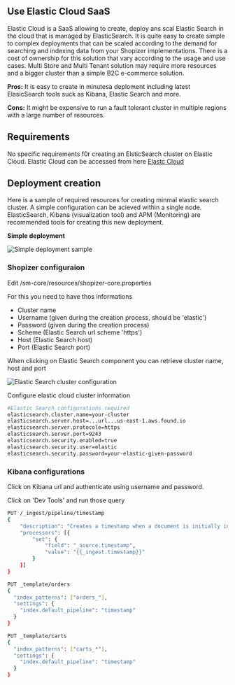 
## Use Elastic Cloud SaaS

Elastic Cloud is a SaaS allowing to create, deploy ans scal Elastic Search in the cloud that is managed by ElasticSearch. It is quite easy to create simple to complex deployments that can be scaled according to the demand for searching and indexing data from your Shopizer implementations. There is a cost of ownership for this solution that vary according to the usage and use cases. Multi Store and Multi Tenant solution may require more resources and a bigger cluster than a simple B2C e-commerce solution.

**Pros:** It is easy to create in minutesa deploment including latest ElasicSearch tools suck as Kibana, Elastic Search and more.

**Cons:** It might be expensive to run a fault tolerant cluster in multiple regions with a large number of resources.

## Requirements

No specific requirements f0r creating an ElsticSearch cluster on Elastic Cloud. Elastic Cloud can be accessed from here [Elastc Cloud](https://www.elastic.co/ )

## Deployment creation

Here is a sample of required resources for creating minmal elastic search cluster. A simple configuration can be acieved within a single node. ElasticSearch, Kibana (visualization tool) and APM (Monitoring) are recommended tools for creating this new deployment. 

**Simple deployment**

![Simple deployment sample](/documentation/static/img/documentation/elastic-config.png "Elastc Cloud simple deployment")

### Shopizer configuraion

Edit <shopizer>/sm-core/resources/shopizer-core.properties

For this you need to have thos informations

- Cluster name
- Username (given during the creation process, should be 'elastic')
- Password (given during the creation process)
- Scheme (Elastic Search url scheme 'https')
- Host (Elastic Search host)
- Port (Elastic Search port)

When clicking on Elastic Search component you can retrieve cluster name, host and port

![Elastic Search cluster configuration](/documentation/static/img/documentation/elastic-host-config.png "Elastic Search cluster configuration")


Configure elastic cloud cluster information

```sh
#Elastic Search configurations required
elasticsearch.cluster.name=your-cluster
elasticsearch.server.host=...url...us-east-1.aws.found.io
elasticsearch.server.protocole=https
elasticsearch.server.port=9243
elasticsearch.security.enabled=true
elasticsearch.security.user=elastic
elasticsearch.security.password=your-elastic-given-password
```


### Kibana configurations

Click on Kibana url and authenticate using username and password.

Click on 'Dev Tools' and run those query

```sh
PUT /_ingest/pipeline/timestamp
{
	"description": "Creates a timestamp when a document is initially indexed",
	"processors": [{
		"set": {
			"field": "_source.timestamp",
			"value": "{{_ingest.timestamp}}"
		}
	}]
}

PUT _template/orders
{
  "index_patterns": ["orders_"],
  "settings": {
    "index.default_pipeline": "timestamp"
  }
}

PUT _template/carts
{
  "index_patterns": ["carts_*"],
  "settings": {
    "index.default_pipeline": "timestamp"
  }
}
```